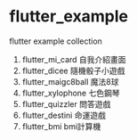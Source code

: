 # flutter_example
flutter example collection

1. flutter_mi_card 自我介紹畫面
2. flutter_dicee 隨機骰子小遊戲
3. flutter_maigc8ball 魔法8球
4. flutter_xylophone 七色鋼琴
5. flutter_quizzler 問答遊戲
6. flutter_destini 命運遊戲
7. flutter_bmi bmi計算機